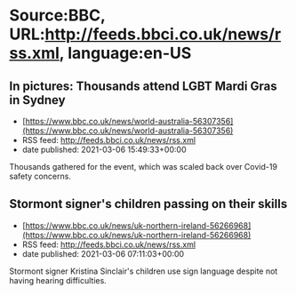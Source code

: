 # Source:BBC, URL:http://feeds.bbci.co.uk/news/rss.xml, language:en-US

## In pictures: Thousands attend LGBT Mardi Gras in Sydney
 - [https://www.bbc.co.uk/news/world-australia-56307356](https://www.bbc.co.uk/news/world-australia-56307356)
 - RSS feed: http://feeds.bbci.co.uk/news/rss.xml
 - date published: 2021-03-06 15:49:33+00:00

Thousands gathered for the event, which was scaled back over Covid-19 safety concerns.

## Stormont signer's children passing on their skills
 - [https://www.bbc.co.uk/news/uk-northern-ireland-56266968](https://www.bbc.co.uk/news/uk-northern-ireland-56266968)
 - RSS feed: http://feeds.bbci.co.uk/news/rss.xml
 - date published: 2021-03-06 07:11:03+00:00

Stormont signer Kristina Sinclair's children use sign language despite not having hearing difficulties.

